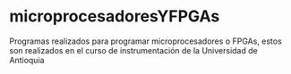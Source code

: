 # microprocesadoresYFPGAs
Programas realizados para programar microprocesadores o FPGAs, estos son realizados en el curso de instrumentación de la Universidad de Antioquia
